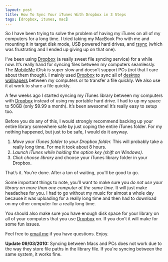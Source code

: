 ```yaml
---
layout: post
title: How To Sync Your iTunes With Dropbox in 3 Steps
tags: [dropbox, itunes, mac]
---
```


So I have been trying to solve the problem of having my iTunes on all of my computers for a long time. I tried taking my MacBook Pro with me and mounting it in target disk mode, USB powered hard drives, and [rsync](http://samba.anu.edu.au/rsync/) (which was frustrating and I ended up giving up on that one).

I’ve been using [Dropbox][] (a really sweet file syncing service) for a while now. It’s really hand for syncing files between my computers seamlessly. The [MobileMe](http://me.com) iDisk is super slow and doesn’t support PCs (not that I care about them though). I mainly used [Dropbox][] to sync all of [desktop wallpapers](http://interfacelift.com) between my computers or to transfer a file quickly. We also use it at work to share a file quickly.

A few weeks ago I started syncing my iTunes library between my computers with [Dropbox][] instead of using my portable hard drive. I had to up my space to 50GB (only $9.99 a month). It’s been awesome! It’s really easy to setup too.

Before you do any of this, I would strongly recommend backing up your entire library somewhere safe by just coping the entire iTunes folder. For my nothing happened, but just to be safe, I would do it anyway.

1. *Move your iTunes folder to your Dropbox folder.* This will probably take a really long time. For me it took about 8 hours.
2. *Launch iTunes while holding the option key (shift on Windows).*
3. *Click choose library* and choose your iTunes library folder in your Dropbox.

That’s it. You’re done. After a ton of waiting, you’ll be good to go.

Some important things to note, you’ll want to make sure you *do not use your library on more than one computer at the same time*. It will just make headaches for you. I had to go without my music for almost a whole day because it was uploading for a really long time and then had to download on my other computer for a really long time.

You should also make sure you have enough disk space for your library on all of your computers that you use [Dropbox][] on. If you don’t it will make for some fun issues.

Feel free to [email me](http://samsoff.es/about) if you have questions. Enjoy.

**Update 09/03/2010:** Syncing between Macs and PCs does not work due to the way they store file paths in the library file. If you're syncing between the same system, it works fine.

[Dropbox]: https://www.dropbox.com/referrals/NTY3Nzk3OQ
